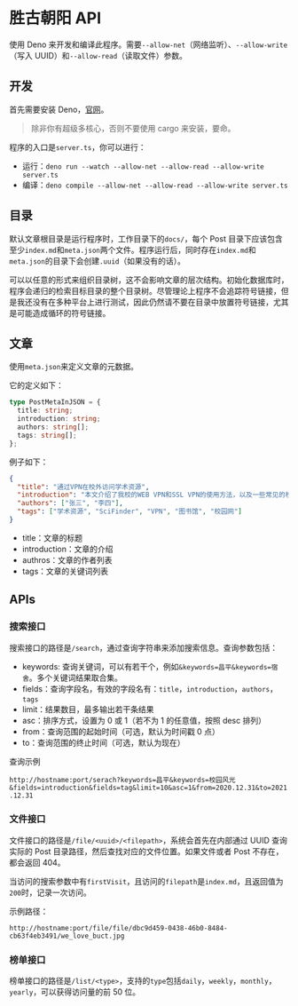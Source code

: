 # 胜古朝阳 API

使用 Deno 来开发和编译此程序。需要`--allow-net`（网络监听）、`--allow-write`（写入 UUID）和`--allow-read`（读取文件）参数。

## 开发

首先需要安装 Deno，[官网](https://deno.land/)。

> 除非你有超级多核心，否则不要使用 cargo 来安装，要命。

程序的入口是`server.ts`，你可以进行：

- 运行：`deno run --watch --allow-net --allow-read --allow-write server.ts`
- 编译：`deno compile --allow-net --allow-read --allow-write server.ts`

## 目录

默认文章根目录是运行程序时，工作目录下的`docs/`，每个 Post 目录下应该包含至少`index.md`和`meta.json`两个文件。程序运行后，同时存在`index.md`和`meta.json`的目录下会创建`.uuid`（如果没有的话）。

可以以任意的形式来组织目录树，这不会影响文章的层次结构。初始化数据库时，程序会递归的检索目标目录的整个目录树。尽管理论上程序不会追踪符号链接，但是我还没有在多种平台上进行测试，因此仍然请不要在目录中放置符号链接，尤其是可能造成循环的符号链接。

## 文章

使用`meta.json`来定义文章的元数据。

它的定义如下：

```ts
type PostMetaInJSON = {
  title: string;
  introduction: string;
  authors: string[];
  tags: string[];
};
```

例子如下：

```json
{
  "title": "通过VPN在校外访问学术资源",
  "introduction": "本文介绍了我校的WEB VPN和SSL VPN的使用方法，以及一些常见的校园网可以访问的学术资源的使用方式",
  "authors": ["张三", "李四"],
  "tags": ["学术资源", "SciFinder", "VPN", "图书馆", "校园网"]
}
```

- title：文章的标题
- introduction：文章的介绍
- authros：文章的作者列表
- tags：文章的关键词列表

## APIs

### 搜索接口

搜索接口的路径是`/search`，通过查询字符串来添加搜索信息。查询参数包括：

- keywords: 查询关键词，可以有若干个，例如`&keywords=昌平&keywords=宿舍`。多个关键词结果取合集。
- fields：查询字段名，有效的字段名有：`title`，`introduction`，`authors`，`tags`
- limit：结果数目，最多输出若干条结果
- asc：排序方式，设置为 0 或 1（若不为 1 的任意值，按照 desc 排列）
- from：查询范围的起始时间（可选，默认为时间戳 0 点）
- to：查询范围的终止时间（可选，默认为现在）

查询示例

`http://hostname:port/serach?keywords=昌平&keywords=校园风光&fields=introduction&fields=tag&limit=10&asc=1&from=2020.12.31&to=2021.12.31`

### 文件接口

文件接口的路径是`/file/<uuid>/<filepath>`，系统会首先在内部通过 UUID 查询实际的 Post 目录路径，然后查找对应的文件位置。如果文件或者 Post 不存在，都会返回 404。

当访问的搜索参数中有`firstVisit`，且访问的`filepath`是`index.md`，且返回值为`200`时，记录一次访问。

示例路径：

`http://hostname:port/file/file/dbc9d459-0438-46b0-8484-cb63f4eb3491/we_love_buct.jpg`

### 榜单接口

榜单接口的路径是`/list/<type>`，支持的`type`包括`daily`，`weekly`，`monthly`，`yearly`，可以获得访问量的前 50 位。
